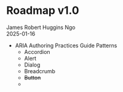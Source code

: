 # Roadmap v1.0

James Robert Huggins Ngo\
2025-01-16

- ARIA Authoring Practices Guide Patterns
	- Accordion
	- Alert
	- Dialog
	- Breadcrumb
	- <s>Button</s>
	- 
